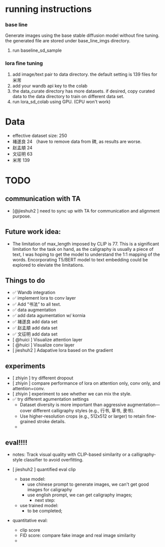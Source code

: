 # running instructions 
### base line 
Generate images using the base stable diffusion model without fine tuning. the generated file are stored under base_line_imgs directory.
1. run baseline_sd_sample

### lora fine tuning 
1. add image/text pair to data directory. the default setting is 139 files for 米芾
2. add your wandb api key to the colab 
3. the data_curate directory has more datasets. if desired, copy curated data to the data directory to train on different data set. 
4. run lora_sd_colab using GPU. (CPU won't work) 



# Data 
- effective dataset size: 250
- 褚遂良 24 （have to remove data from 碑, as results are worse.
- 赵孟頫 24
- 文征明 63 
- 米芾 139


# TODO
## communication with TA
- [@jieshuh2 ] need to sync up with TA for communication and alignment purpose.


## Future work idea: 
* The limitation of max_length imposed by CLIP is 77. This is a significant limitation for the task on hand, as the caligraphy is usually a piece of text, I was hoping to get the model to understand the 1:1 mapping of the words.  Encorporating T5/BERT model to text embedding could be explored to eleviate the limitations. 




## Things to do
- ✅ Wandb integration 
- ✅ implement lora to conv layer  
- ✅ Add “书法” to all text.
- ✅ data augmentation
- ✅ add data agumentation w/ kornia
- ✅ 褚遂良 add data set 
- ✅ 赵孟頫 add data set
- ✅ 文征明 add data set 
- [ @huici ] Visualize attention layer
- [ @huici ] Visualize conv layer
- [ jieshuh2 ] Adapative lora based on the gradient 

## experiments 
- [ zhiyin ] try different dropout
- [ zhiyin ] compare performance of lora on attention only, conv only, and attention+conv.
- [ zhiyin ] experiment to see whether we can mix the style.
-  ✅ try different agumentation settings
    - Dataset diversity is more important than aggressive augmentation—cover different calligraphy styles (e.g., 行书, 草书, 隶书).
    - Use higher-resolution crops (e.g., 512x512 or larger) to retain fine-grained stroke details.
    -





## eval!!!!
- notes: Track visual quality with CLIP-based similarity or a calligraphy-style classifier to avoid overfitting.
- [ jieshuh2 ] quantified eval clip
    - base model:
      -  use chinese prompt to generate images, we can't get good images for caligraphy
      -  use english prompt, we can get caligraphy images;
          - next step:  
    - use trained model:
      - to be completed;
     
- quantitative eval:
    - clip score
    - FID score: compare fake image and real image similarity
    - 






